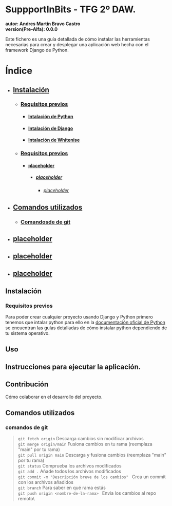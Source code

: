 # SuppportInBits - TFG 2º DAW. 
**autor: Andres Martin Bravo Castro**\
**version(Pre-Alfa): 0.0.0** 

Este fichero es una guía detallada de cómo instalar las herramientas necesarias para crear y desplegar una aplicación web hecha con el framework Django de Python.

# Índice
- ## [Instalación](#descripción)
    - ### [Requisitos previos](#requisitos)
        - #### [Intalación de Python](#python) 
        - #### [Intalación de Django](#python) 
        - #### [Intalación de Whitenise](#python) 
    - ### [Requisitos previos](#requisitos)
        - #### [placeholder](#placeholder) 
             - ##### [placeholder](#placeholder)
                - ###### [placeholder](#placeholder)
- ## [Comandos utilizados](#comandos)
    - ### [Comandosde de git](#comandos-git)
- ## [placeholder](#placeholder)
- ## [placeholder](#placeholder)
- ## [placeholder](#placeholder)

## Instalación
### Requisitos previos
Para poder crear cualquier proyecto usando Django y Python primero tenemos que intalar python para ello en la
[documentación oficial de Python](#https://wiki.python.org/moin/BeginnersGuide/Download) se encuentran las 
guías detalladas de cómo instalar python dependiendo de tu sistema operativo. 

## Uso
Instrucciones para ejecutar la aplicación.
-
## Contribución
Cómo colaborar en el desarrollo del proyecto.

## Comandos utilizados
### comandos de git
> `git fetch origin` Descarga cambios sin modificar archivos\
> `git merge origin/main` Fusiona cambios en tu rama (reemplaza "main" por tu rama)\
> `git pull origin main` Descarga y fusiona cambios (reemplaza "main" por tu rama)\
> `git status` Comprueba los archivos modificados\
> `git add .` Añade todos los archivos modificados\
> `git commit -m "Descripción breve de los cambios" ` Crea un commit con los archivos añadidos\
> `git branch` Para saber en qué rama estás\
> `git push origin <nombre-de-la-rama> ` Envia los cambios al repo remoto\